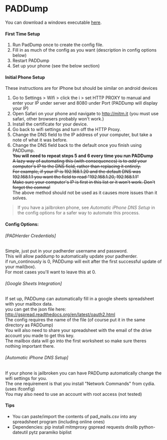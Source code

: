# PADDump
You can download a windows executable [here](https://github.com/NeverDecaf/PADDump/releases/latest).
#### First Time Setup
  1. Run PadDump once to create the config file.
  2. Fill in as much of the config as you want (description in config options below)
  3. Restart PADDump
  4. Set up your phone (see the below section)

#### Initial Phone Setup
These instructions are for iPhone but should be similar on android devices
  1. Go to Settings > Wifi > click the i > set HTTP PROXY to manual and enter your IP under server and 8080 under Port (PADDump will display your IP)
  2. Open Safari on your phone and navigate to http://mitm.it (you must use safari, other browsers probably won't work.)
  3. Install the certificate for your device.
  4. Go back to wifi settings and turn off the HTTP Proxy.
  5. Change the DNS field to the IP address of your computer, but take a note of what it was before.
  6. Change the DNS field back to the default once you finish using PADDump.  
**You will need to repeat steps 5 and 6 every time you run PADDump**  
~~A lazy way of automating this (with consequences) is to *add* your computer's IP to the DNS field, rather than replacing it entirely.~~  
~~For example, if your IP is 192.168.1.20 and the default DNS was 192.168.1.1 you want the field to read "192.168.1.20, 192.168.1.1"  
Make sure your computer's IP is first in this list or it won't work. Don't forget the comma!~~  
The above method should not be used as it causes more issues than it solves.

>If you have a jailbroken phone, see _Automatic iPhone DNS Setup_ in the config options for a safer way to automate this process. 

#### Config Options:
###### [PADHerder Credentials]
Simple, just put in your padherder username and password.  
This will allow paddump to automatically update your padherder.  
if run_continously is 0, PADDump will exit after the first successful update of your mail(box).  
For most cases you'll want to leave this at 0.  

###### [Google Sheets Integration]
If set up, PADDump can automatically fill in a google sheets spreadsheet with your mailbox data.  
you can get the json file here: http://gspread.readthedocs.org/en/latest/oauth2.html  
The config requires the name of the file (of course put it in the same directory as PADDump)  
You will also need to share your spreadsheet with the email of the drive account you made to get this key.  
The mailbox data will go into the first worksheet so make sure theres nothing important there.  

###### [Automatic iPhone DNS Setup]
If your phone is jailbroken you can have PADDump automatically change the wifi settings for you.  
The one requirement is that you install "Network Commands" from cydia. (uses ifconfig)  
You may also need to use an account with root access (not tested)  

#### Tips
* You can paste/import the contents of pad_mails.csv into any spreadsheet program (including online ones)  
* Dependencies: pip install mitmproxy gspread requests dnslib python-dateutil pytz paramiko biplist
